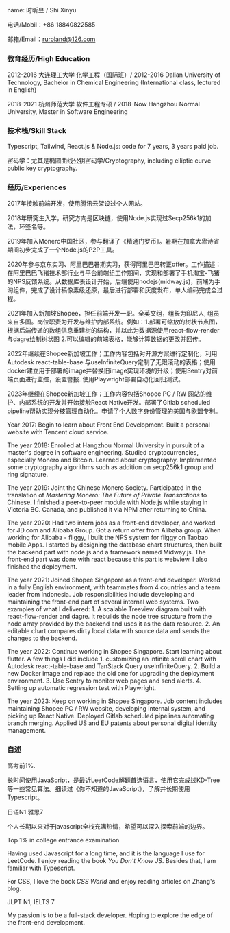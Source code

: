 name: 时昕昱 / Shi Xinyu

电话/Mobil：+86 18840822585

邮箱/Email：[ruroland@126.com](mailto:ruroland@126.com)

### 教育经历/High Education

2012-2016 大连理工大学 化学工程（国际班）/ 2012-2016 Dalian University of Technology, Bachelor in Chemical Engineering (International class, lectured in English)

2018-2021 杭州师范大学 软件工程专硕 / 2018-Now Hangzhou Normal University, Master in Software Engineering

### 技术栈/Skill Stack

Typescript, Tailwind, React.js & Node.js: code for 7 years, 3 years paid job.

密码学：尤其是椭圆曲线公钥密码学/Cryptography, including elliptic curve public key cryptography.

### 经历/Experiences

2017年接触前端开发，使用腾讯云架设过个人网站。

2018年研究生入学，研究方向是区块链，使用Node.js实现过Secp256k1的加法，环签名等。

2019年加入Monero中国社区，参与翻译了《精通门罗币》。暑期在加拿大卑诗省期间初步完成了一个Node.js的P2P工具。

2020年参与京东实习、阿里巴巴暑期实习，获得阿里巴巴转正offer。工作描述：在阿里巴巴飞猪技术部行业与平台前端组工作期间，实现和部署了手机淘宝-飞猪的NPS反馈系统。从数据库表设计开始，后端使用nodejs(midway.js)，前端为手淘组件，完成了设计稿像素级还原，最后进行部署和灰度发布，单人编码完成全过程。

2021年加入新加坡Shopee，担任前端开发一职。全英文组，组长为印尼人, 组员来自多国。岗位职责为开发与维护内部系统。例如：1.部署可缩放的树状节点图，根据后端传递的数组信息重建树的结构，并以此为数据源使用react-flow-render与dagre绘制树状图 2.可以编辑的前端表格，能够计算数据的更改并回传。

2022年继续在Shopee新加坡工作；工作内容包括对开源方案进行定制化，利用Autodesk react-table-base 与useInfiniteQuery定制了无限滚动的表格；使用docker建立用于部署的image并替换旧image实现环境的升级；使用Sentry对前端页面进行监控，设置警报. 使用Playwright部署自动化回归测试。

2023年继续在Shopee新加坡工作；工作内容包括Shopee PC / RW 网站的维护、内部系统的开发并开始接触React Native开发。部署了Gitlab scheduled pipeline帮助实现分枝管理自动化。申请了个人数字身份管理的美国与欧盟专利。

Year 2017: Begin to learn about Front End Development. Built a personal website with Tencent cloud service.

The year 2018: Enrolled at Hangzhou Normal University in pursuit of a master's degree in software engineering. Studied cryptocurrencies, especially Monero and Bitcoin. Learned about cryptography. Implemented some cryptography algorithms such as addition on secp256k1 group and ring signature.

The year 2019: Joint the Chinese Monero Society. Participated in the translation of *Mastering Monero: The Future of Private Transactions* to Chinese. I finished a peer-to-peer module with Node.js while staying in Victoria BC. Canada, and published it via NPM after returning to China.

The year 2020: Had two intern jobs as a front-end developer, and worked for JD.com and Alibaba Group. Got a return offer from Alibaba group. When working for Alibaba - fliggy, I built the NPS system for fliggy on Taobao mobile Apps. I started by designing the database chart structures, then built the backend part with node.js and a framework named Midway.js. The front-end part was done with react because this part is webview. I also finished the deployment.

The year 2021: Joined Shopee Singapore as a front-end developer. Worked in a fully English environment, with teammates from 4 countries and a team leader from Indonesia. Job responsibilities include developing and maintaining the front-end part of several internal web systems. Two examples of what I delivered: 1. A scalable Treeview diagram built with react-flow-render and dagre. It rebuilds the node tree structure from the node array provided by the backend and uses it as the data resource. 2. An editable chart compares dirty local data with source data and sends the changes to the backend.

The year 2022: Continue working in Shopee Singapore. Start learning  about flutter. A few things I did include 1. customizing an infinite scroll chart with Autodesk react-table-base and TanStack Query useInfiniteQuery. 2. Build a new Docker image and replace the old one for upgrading the deployment environment. 3. Use Sentry to monitor web pages and send alerts. 4. Setting up automatic regression test with Playwright.

The year 2023: Keep on working in Shopee Singapore. Job content includes maintaining Shopee PC / RW website, developing internal system, and picking up React Native. Deployed Gitlab scheduled pipelines automating branch merging.  Applied US and EU patents about personal digital identity management.

### 自述

高考前1%.

长时间使用JavaScript，是最近LeetCode解题首选语言，使用它完成过KD-Tree等一些常见算法。细读过《你不知道的JavaScript》，了解并长期使用Typescript。

日语N1 雅思7

个人长期以来对于javascript全栈充满热情，希望可以深入探索前端的边界。

Top 1% in college entrance examination

Having used Javascript for a long time, and it is the language I use for LeetCode. I enjoy reading the book *You Don't Know JS*. Besides that, I am familiar with Typescript. 

For CSS, I love the book *CSS World* and enjoy reading articles on Zhang's blog. 

JLPT N1, IELTS 7

My passion is to be a full-stack developer. Hoping to explore the edge of the front-end development.
